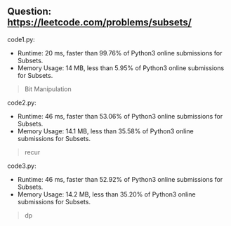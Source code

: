 ## Question: https://leetcode.com/problems/subsets/

code1.py:
* Runtime: 20 ms, faster than 99.76% of Python3 online submissions for Subsets.
* Memory Usage: 14 MB, less than 5.95% of Python3 online submissions for Subsets.
> Bit Manipulation

code2.py:
* Runtime: 46 ms, faster than 53.06% of Python3 online submissions for Subsets.
* Memory Usage: 14.1 MB, less than 35.58% of Python3 online submissions for Subsets.
> recur

code3.py:
* Runtime: 46 ms, faster than 52.92% of Python3 online submissions for Subsets.
* Memory Usage: 14.2 MB, less than 35.20% of Python3 online submissions for Subsets.
> dp